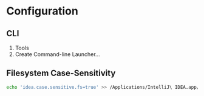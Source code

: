 # Configuration

## CLI

1. Tools
2. Create Command-line Launcher...

## Filesystem Case-Sensitivity

```sh
echo 'idea.case.sensitive.fs=true' >> /Applications/IntelliJ\ IDEA.app/Contents/bin/idea.properties
```
